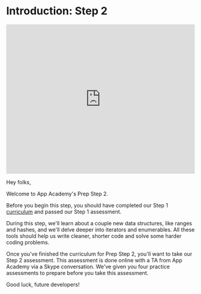 # Introduction: Step 2

<iframe src="https://player.vimeo.com/video/196637078?rel=0&autoplay=1" width="100%" height="400px" frameborder="0" webkitallowfullscreen="" mozallowfullscreen="" allowfullscreen="" style="line-height: 1.6em;" rel="line-height: 1.6em;"></iframe>

Hey folks,

Welcome to App Academy's Prep Step 2.

Before you begin this step, you should have completed our Step 1
[curriculum][step1] and passed our Step 1 assessment.

During this step, we'll learn about a couple new data structures, like ranges
and hashes, and we'll delve deeper into iterators and enumerables. All these
tools should help us write cleaner, shorter code and solve some harder coding
problems.

Once you've finished the curriculum for Prep Step 2, you'll want to take our
Step 2 assessment. This assessment is done online with a TA from App Academy via
a Skype conversation. We've given you four practice assessments to prepare
before you take this assessment.

Good luck, future developers!

[step1]: https://app-academy.gitbooks.io/prep-step-1/content/
